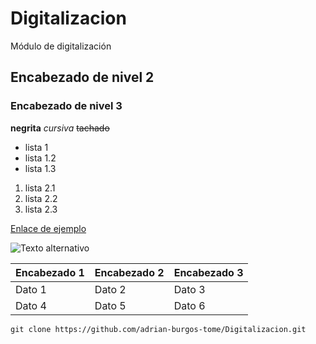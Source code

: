 # Digitalizacion
Módulo de digitalización
## Encabezado de nivel 2
### Encabezado de nivel 3
**negrita**
*cursiva*
~~tachado~~

- lista 1
- lista 1.2
- lista 1.3

1. lista 2.1
2. lista 2.2
3. lista 2.3

 [Enlace de ejemplo](https://www.eniun.com/tutorial-markdown/)

 
   ![Texto alternativo](https://imgs.search.brave.com/vQvl-xJ9r6ni3zmJh-mGiVN_4GQl2hYElceJObp_ldw/rs:fit:860:0:0:0/g:ce/aHR0cHM6Ly93YWxs/cGFwZXJzLmNvbS9p/bWFnZXMvaGQvZGVk/c2VjLWhhY2stc3Vj/Y2Vzcy1jb21pYy1z/dHlsZS00NTlzZXh6/dGU0YjMzanphLmpw/Zw)


| Encabezado 1 | Encabezado 2 | Encabezado 3 |
| ------------ | ------------ | ------------ |
| Dato 1      | Dato 2      | Dato 3      |
| Dato 4      | Dato 5      | Dato 6      |

`git clone https://github.com/adrian-burgos-tome/Digitalizacion.git`
